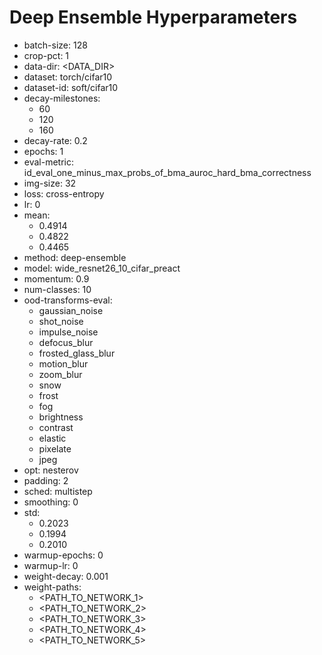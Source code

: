 # Deep Ensemble Hyperparameters

- batch-size: 128
- crop-pct: 1
- data-dir: <DATA_DIR>
- dataset: torch/cifar10
- dataset-id: soft/cifar10
- decay-milestones: 
  - 60
  - 120
  - 160
- decay-rate: 0.2
- epochs: 1
- eval-metric: id_eval_one_minus_max_probs_of_bma_auroc_hard_bma_correctness
- img-size: 32
- loss: cross-entropy
- lr: 0
- mean: 
  - 0.4914
  - 0.4822
  - 0.4465
- method: deep-ensemble
- model: wide_resnet26_10_cifar_preact
- momentum: 0.9
- num-classes: 10
- ood-transforms-eval: 
  - gaussian_noise
  - shot_noise
  - impulse_noise
  - defocus_blur
  - frosted_glass_blur
  - motion_blur
  - zoom_blur
  - snow
  - frost
  - fog
  - brightness
  - contrast
  - elastic
  - pixelate
  - jpeg
- opt: nesterov
- padding: 2
- sched: multistep
- smoothing: 0
- std: 
  - 0.2023
  - 0.1994
  - 0.2010
- warmup-epochs: 0
- warmup-lr: 0
- weight-decay: 0.001
- weight-paths: 
  - <PATH_TO_NETWORK_1>
  - <PATH_TO_NETWORK_2>
  - <PATH_TO_NETWORK_3>
  - <PATH_TO_NETWORK_4>
  - <PATH_TO_NETWORK_5>
